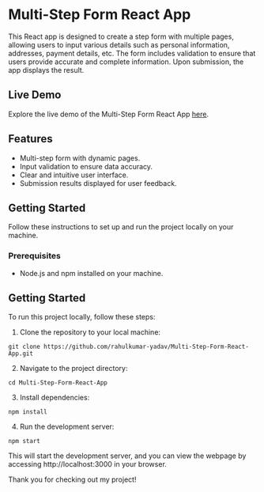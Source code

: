 # Multi-Step Form React App

This React app is designed to create a step form with multiple pages, allowing users to input various details such as personal information, addresses, payment details, etc. The form includes validation to ensure that users provide accurate and complete information. Upon submission, the app displays the result.

## Live Demo

Explore the live demo of the Multi-Step Form React App [here](https://multi-step-form-react-project.netlify.app/).

## Features

- Multi-step form with dynamic pages.
- Input validation to ensure data accuracy.
- Clear and intuitive user interface.
- Submission results displayed for user feedback.

## Getting Started

Follow these instructions to set up and run the project locally on your machine.

### Prerequisites

- Node.js and npm installed on your machine.

## Getting Started

To run this project locally, follow these steps:

1. Clone the repository to your local machine:

```
git clone https://github.com/rahulkumar-yadav/Multi-Step-Form-React-App.git
```

2. Navigate to the project directory:

```
cd Multi-Step-Form-React-App
```

3. Install dependencies:

```
npm install
```

4. Run the development server:

```
npm start
```

This will start the development server, and you can view the webpage by accessing http://localhost:3000 in your browser.

Thank you for checking out my project!
